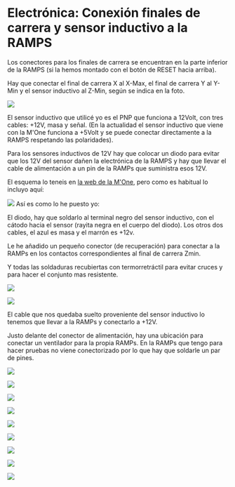 # Electrónica: Conexión finales de carrera y sensor inductivo a la RAMPS

Los conectores para los finales de carrera se encuentran en la parte inferior de la RAMPS (si la hemos montado con el botón de RESET hacia arriba).

Hay que conectar el final de carrera X al X-Max, el final de carrera Y al Y-Min y el sensor inductivo al Z-Min, según se indica en la foto.


![](https://lh3.googleusercontent.com/XrKql9-AAaqQObxrnBrpXzRFdoZs9uST8JmdOffrN7v4JtTNWl6IeMPV2NjdOQsUX-8oqkGipg=w1920-h1080-rw-no)

El sensor inductivo que utilicé yo es el PNP que funciona a 12Volt, con tres cables: +12V, masa y señal. (En la actualidad el sensor inductivo que viene con la M'One funciona a +5Volt y se puede conectar directamente a la RAMPS respetando las polaridades).

Para los sensores inductivos de 12V hay que colocar un diodo para evitar que los 12V del sensor dañen la electrónica de la RAMPS y hay que llevar el cable de alimentación a un pin de la RAMPs que suministra esos 12V.

El esquema lo teneis en [la web de la M'One](http://mprime.io/es/question/conexion-inductivo/), pero como es habitual lo incluyo aquí: 

![](http://mprime.io/wp-content/uploads/2015/09/Selection_003-141x300.png)
Así es como lo he puesto yo:

El diodo, hay que soldarlo al terminal negro del sensor inductivo, con el cátodo hacia el sensor (rayita negra en el cuerpo del diodo). Los otros dos cables, el azul es masa y el marrón es +12v.

Le he añadido un pequeño conector (de recuperación) para conectar a la RAMPs en los contactos correspondientes al final de carrera Zmin.

Y todas las soldaduras recubiertas con termorretráctil para evitar cruces y para hacer el conjunto mas resistente.

![](https://lh3.googleusercontent.com/MyiuX0yXlUf4ao82L7919I6C6MR7VxqKijs6fZ0rVm2rhQ_RaXMfyfW8CG4c2gP89h-772z0Rw=w1920-h1080-rw-no)

![](https://lh3.googleusercontent.com/iN3gBVRK_okOiIZnOIWh84CYONt-RVJ4aj-jj4AqallgDDymOdjPRQ6hJJMu9CvbR2elnkLKKQ=w1920-h1080-rw-no)

El cable que nos quedaba suelto proveniente del sensor inductivo lo tenemos que llevar a la RAMPs y conectarlo a +12V.

Justo delante del conector de alimentación, hay una ubicación para conectar un ventilador para la propia RAMPs. En la RAMPs que tengo para hacer pruebas no viene conectorizado por lo que  hay que soldarle un par de pines.

![](https://lh3.googleusercontent.com/zYF5IyRwmG1PR7psYIkwjdNcLVb0fhKc9rAPByxDh1B7fv_BNxXExp4m3NswcNMFq0DOLKUZgA=w1920-h1080-rw-no)

![](https://lh3.googleusercontent.com/oYH8152PT1MCNrm6QJSZzqcoQfqKa3CdKu5kHd1MPg9RNpmYeDpUvaLONcTCTJeOqzZhggiCIA=w1920-h1080-rw-no)

![](https://lh3.googleusercontent.com/0hc9Bg-OawAuy-rqcOzgoNJURkoaipvypKFY6bGabs_9S41mEvBxwafDq5p9eIbvjylvz96q0A=w1920-h1080-rw-no)

![](https://lh3.googleusercontent.com/N5WP5Y0eM6ShIblWrob3pmbZ5Zw6HdDSs7XFsucSQbPys4LsxDtaf5PeztzwBB8wp9IzAUJ0SQ=w1920-h1080-rw-no)

![](https://lh3.googleusercontent.com/eHBp8isJf6fbUz0ejjp1EfCEO7IDzpwDY4s9YzLRWNWzX33L5ovN2F3h-ljTITnFQxtEaeglbA=w1920-h1080-rw-no)

![](https://lh3.googleusercontent.com/9msN2M5zrGxPjQvGmknKWaqLp3ct0hPJLx0ZtvjI1akNIrbNUXJeDdCjZbcPxYMDacKE6e1zMA=w1920-h1080-rw-no)

![](https://lh3.googleusercontent.com/J9wbBCxolpDmE0jusOKPgboIFB6sRzxcZsQ3LD6NfR2YCk-ZigYUedQSucHe2jBOhOtAv_Evbg=w1920-h1080-rw-no)

![](https://lh3.googleusercontent.com/_9T8Mb2rpyO8viczkZGnAyChZfe6Dyqe20me7Xlkgoe2SLS0GDO5_9jZ13TKUH_xxT8_nAOkNw=w1920-h1080-rw-no)

![](https://lh3.googleusercontent.com/TnABQ6J239Zk3S5Yxezp2n_RQOK053hDZS0uckAsyyuZMtABTYXfXRDfBHraLfPwYDQy3PqyjQ=w1920-h1080-rw-no)
